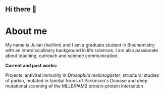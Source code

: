 ## Hi there 👋
# About me
My name is Julian (he/him) and I am a graduate student in Biochemistry with an interdisciplinary background in life sciences. I am also passionate about teaching, outreach and science communication.

**Current and past works:**

Projects: antiviral immunity in *Drosophila melanogaster*, structural studies of parkin, mutated in familial forms of Parkinson's Disease and deep mutational scanning of the MLLE/PAM2 protein-protein interaction

